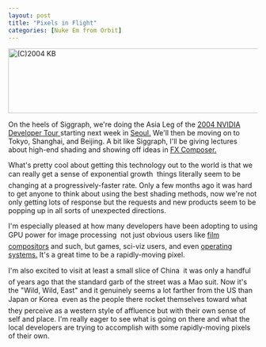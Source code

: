 ```yaml
---
layout: post
title: "Pixels in Flight"
categories: [Nuke Em from Orbit]
---
```

<img src="http://www.botzilla.com/bpix/flypixel.jpg" width=807 height=131 border=0 title="(C)2004 KB">

On the heels of Siggraph, we're doing the Asia Leg of the <a href="http://developer.nvidia.com/page/event_calendar.html">2004 NVIDIA Developer Tour </a> starting next week in <a href="http://www.gameinfinity.or.kr/sub04/02_read.php?menu_code=ACC_1&seq_code=38">Seoul.</a> We'll then be moving on to Tokyo, Shanghai, and Beijing. A bit like Siggraph, I'll be giving lectures about high-end shading and showing off ideas in <a href="http://www.fxcomposer.com/">FX Composer.</a>

What's pretty cool about getting this technology out to the world is that we can really get a sense of exponential growth &#151; things literally seem to be changing at a progressively-faster rate. Only a few months ago it was hard to get anyone to think about using the best shading methods, now we're not only getting lots of response but the requests and new products seem to be popping up in all sorts of unexpected directions.

I'm especially pleased at how many developers have been adopting to using GPU power for image processing &#151; not just obvious users like <a href="http://www.openexr.org/">film compositors</a> and such, but games, sci-viz users, and even <a href="http://www.apple.com/macosx/tiger/core.html">operating systems.</a> It's a great time to be a rapidly-moving pixel.

I'm also excited to visit at least a small slice of China &#151; it was only a handful of years ago that the standard garb of the street was a Mao suit. Now it's the "Wild, Wild, East" and it genuinely seems a lot farther from the US than Japan or Korea &#151; even as the people there rocket themselves toward what they perceive as a western style of affluence but with their own sense of self and place. I'm really eager to see what is going on there and what the local developers are trying to accomplish with some rapidly-moving pixels of their own.

<!--more-->

